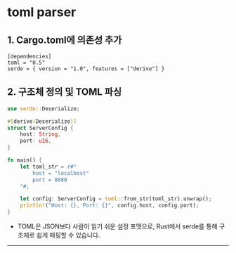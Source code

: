 # toml parser

## 1. Cargo.toml에 의존성 추가
```
[dependencies]
toml = "0.5"
serde = { version = "1.0", features = ["derive"] }
```

## 2. 구조체 정의 및 TOML 파싱
```rust
use serde::Deserialize;

#[derive(Deserialize)]
struct ServerConfig {
    host: String,
    port: u16,
}

fn main() {
    let toml_str = r#"
        host = "localhost"
        port = 8080
    "#;

    let config: ServerConfig = toml::from_str(toml_str).unwrap();
    println!("Host: {}, Port: {}", config.host, config.port);
}
```
- TOML은 JSON보다 사람이 읽기 쉬운 설정 포맷으로, Rust에서 serde를 통해 구조체로 쉽게 매핑할 수 있습니다.

---

